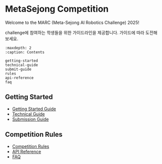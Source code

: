 # MetaSejong Competition

Welcome to the MARC (Meta-Sejong AI Robotics Challenge) 2025! 

challenge에 참여하는 학생들을 위한 가이드라인을 제공합니다. 가이드에 따라 도전해보세요.



```{toctree}
:maxdepth: 2
:caption: Contents

getting-started
technical-guide
submit-guide
rules
api-reference
faq
```

## Getting Started

- [Getting Started Guide](getting-started.md)
- [Technical Guide](technical-guide.md)
- [Submission Guide](submit-guide.md)

## Competition Rules

- [Competition Rules](rules.md)
- [API Reference](api-reference.md)
- [FAQ](faq.md) 